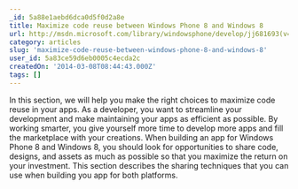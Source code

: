 ```yaml
---
_id: 5a88e1aebd6dca0d5f0d2a8e
title: Maximize code reuse between Windows Phone 8 and Windows 8
url: http://msdn.microsoft.com/library/windowsphone/develop/jj681693(v=vs.105).aspx
category: articles
slug: 'maximize-code-reuse-between-windows-phone-8-and-windows-8'
user_id: 5a83ce59d6eb0005c4ecda2c
createdOn: '2014-03-08T08:44:43.000Z'
tags: []
---
```


In this section, we will help you make the right choices to maximize code reuse in your apps. As a developer, you want to streamline your development and make maintaining your apps as efficient as possible. By working smarter, you give yourself more time to develop more apps and fill the marketplace with your creations. When building an app for Windows Phone 8 and Windows 8, you should look for opportunities to share code, designs, and assets as much as possible so that you maximize the return on your investment. This section describes the sharing techniques that you can use when building you app for both platforms.
